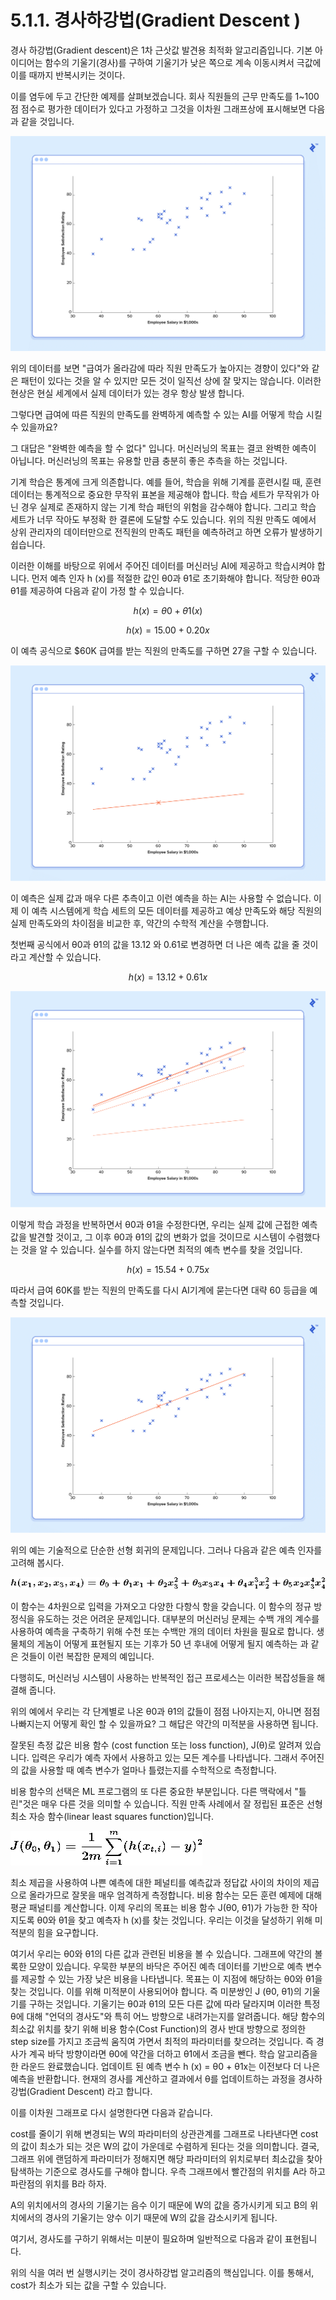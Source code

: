 # 5.1.1. 경사하강법\(Gradient Descent \)

경사 하강법\(Gradient descent\)은 1차 근삿값 발견용 최적화 알고리즘입니다. 기본 아이디어는 함수의 기울기\(경사\)를 구하여 기울기가 낮은 쪽으로 계속 이동시켜서 극값에 이를 때까지 반복시키는 것이다.

이를 염두에 두고 간단한 예제를 살펴보겠습니다. 회사 직원들의 근무 만족도를 1~100 점 점수로 평가한  데이터가 있다고 가정하고 그것을 이차원 그래프상에 표시해보면 다음과 같을 것입니다.

![](../../.gitbook/assets/51101.png)

위의 데이터를 보면 "급여가 올라감에 따라 직원 만족도가 높아지는 경향이 있다"와 같은 패턴이 있다는 것을 알 수 있지만 모든 것이 일직선 상에 잘 맞지는 않습니다.  이러한 현상은 현실 세계에서 실제 데이터가 있는 경우 항상 발생 합니다. 

그렇다면 급여에 따른 직원의 만족도를 완벽하게 예측할 수 있는 AI를 어떻게 학습 시킬 수 있을까요? 

그 대답은 "완벽한 예측을 할 수 없다" 입니다. 머신러닝의 목표는 결코 완벽한 예측이 아닙니다. 머신러닝의 목표는 유용할 만큼 충분히 좋은 추측을 하는 것입니다.

기계 학습은 통계에 크게 의존합니다. 예를 들어, 학습을 위해 기계를 훈련시킬 때, 훈련 데이터는 통계적으로 중요한 무작위 표본을 제공해야 합니다. 학습 세트가 무작위가 아닌 경우 실제로 존재하지 않는 기계 학습 패턴의 위험을 감수해야 합니다. 그리고 학습 세트가 너무 작아도 부정확 한 결론에 도달할 수도 있습니다. 위의 직원 만족도 예에서 상위 관리자의 데이터만으로 전직원의 만족도 패턴을 예측하려고 하면 오류가 발생하기 쉽습니다.

이러한 이해를 바탕으로 위에서 주어진 데이터를 머신러닝 AI에 제공하고 학습시켜야 합니다. 먼저  예측 인자 h \(x\)를 적절한 값인 θ0과 θ1로 초기화해야 합니다. 적당한 θ0과 θ1를 제공하여  다음과 같이 가정 할 수 있습니다.

$$
h(x) = θ0 + θ1(x)
$$

$$
h(x) = 15.00 + 0.20x
$$

이 예측 공식으로 $60K 급여를 받는 직원의 만족도를 구하면 27을 구할 수 있습니다. 

![](../../.gitbook/assets/51102.png)

이 예측은 실제 값과 매우 다른 추측이고 이런 예측을 하는 AI는 사용할 수 없습니다. 이제 이 예측 시스템에게 학습 세트의 모든 데이터를 제공하고 예상 만족도와 해당 직원의 실제 만족도와의 차이점을 비교한 후, 약간의 수학적 계산을 수행합니다. 

첫번째 공식에서 θ0과 θ1의 값을 13.12 와 0.61로 변경하면 더 나은 예측 값을 줄 것이라고 계산할 수 있습니다.

$$
h(x) = 13.12 + 0.61x
$$

![](../../.gitbook/assets/51103.png)

이렇게 학습 과정을 반복하면서 θ0과 θ1을 수정한다면, 우리는 실제 값에 근접한 예측 값을 발견할 것이고, 그 이후 θ0과 θ1의 값의 변화가 없을 것이므로 시스템이 수렴했다는 것을 알 수 있습니다. 실수를 하지 않는다면 최적의 예측 변수를 찾을 것입니다. 

$$
h(x) = 15.54 + 0.75x
$$

따라서 급여 60K를 받는 직원의 만족도를 다시 AI기계에 묻는다면 대략 60 등급을 예측할 것입니다.

![](../../.gitbook/assets/51104.png)

위의 예는 기술적으로 단순한 선형 회귀의 문제입니다. 그러나 다음과 같은 예측 인자를 고려해 봅시다.

![](../../.gitbook/assets/51105.png)

이 함수는 4차원으로 입력을 가져오고 다양한 다항식 항을 갖습니다. 이 함수의 정규 방정식을 유도하는 것은 어려운 문제입니다. 대부분의 머신러닝  문제는 수백 개의 계수를 사용하여 예측을 구축하기 위해 수천 또는 수백만 개의 데이터 차원을 필요로 합니다. 생물체의 게놈이 어떻게 표현될지 또는 기후가 50 년 후내에 어떻게 될지 예측하는 과 같은 것들이 이런 복잡한 문제의 예입니다.

다행히도, 머신러닝 시스템이 사용하는 반복적인 접근 프로세스는 이러한 복잡성들을 해결해 줍니다.

위의 예에서 우리는 각 단계별로 나온 θ0과 θ1의 값들이 점점 나아지는지, 아니면 점점 나빠지는지 어떻게 확인 할 수 있을까요? 그 해답은 약간의 미적분을 사용하면 됩니다.

잘못된 측정 값은 비용 함수 \(cost function 또는 loss function\), J\(θ\)로 알려져 있습니다. 입력은 우리가 예측 자에서 사용하고 있는 모든 계수를 나타냅니다. 그래서 주어진의 값을 사용할 때 예측 변수가 얼마나 틀렸는지를 수학적으로 측정합니다.

비용 함수의 선택은 ML 프로그램의 또 다른 중요한 부분입니다. 다른 맥락에서 "틀린"것은 매우 다른 것을 의미할 수 있습니다. 직원 만족 사례에서 잘 정립된 표준은 선형 최소 자승 함수\(linear least squares function\)입니다.

![](../../.gitbook/assets/51106.png)

최소 제곱을 사용하여 나쁜 예측에 대한 페널티를 예측값과 정답값 사이의 차이의 제곱으로 올라가므로 잘못을 매우 엄격하게 측정합니다. 비용 함수는 모든 훈련 예제에 대해 평균 패널티를 계산합니다. 이제 우리의 목표는 비용 함수 J\(θ0, θ1\)가 가능한 한 작아 지도록 θ0와 θ1을 찾고 예측자 h \(x\)를 찾는 것입니다. 우리는 이것을 달성하기 위해 미적분의 힘을 요구합니다.

여기서 우리는 θ0와 θ1의 다른 값과 관련된 비용을 볼 수 있습니다. 그래프에 약간의 볼록한 모양이 있습니다. 우묵한 부분의 바닥은 주어진 예측 데이터를 기반으로 예측 변수를 제공할 수 있는 가장 낮은 비용을 나타냅니다. 목표는 이 지점에 해당하는 θ0와 θ1을 찾는 것입니다. 이를 위해 미적분이 사용되어야 합니다. 즉 미분쌍인 J \(θ0, θ1\)의 기울기를 구하는 것입니다. 기울기는 θ0과 θ1의 모든 다른 값에 따라 달라지며 이러한 특정 θ에 대해 "언덕의 경사도"와 특히 어느 방향으로 내려가는지를 알려줍니다. 해당 함수의 최소값 위치를 찾기 위해 비용 함수\(Cost Function\)의 경사 반대 방향으로 정의한 step size를 가지고 조금씩 움직여 가면서 최적의 파라미터를 찾으려는 것입니다. 즉 경사가 계곡 바닥 방향이라면 θ0에 약간을 더하고 θ1에서 조금을 뺀다. 학습 알고리즘을 한 라운드 완료했습니다. 업데이트 된 예측 변수 h \(x\) = θ0 + θ1x는 이전보다 더 나은 예측을 반환합니다. 현재의 경사를 계산하고 결과에서 θ를 업데이트하는 과정을 경사하강법\(Gradient Descent\) 라고 합니다.

이를 이차원 그래프로 다시 설명한다면 다음과 같습니다.

cost를 줄이기 위해 변경되는 W의 파라미터의 상관관계를 그래프로 나타낸다면 cost의 값이 최소가 되는 것은 W의 값이 가운데로 수렴하게 된다는 것을 의미합니다. 결국, 그래프 위에 랜덤하게 파라미터가 정해지면 해당 파라미터의 위치로부터 최소값을 찾아 탐색하는 기준으로 경사도를 구해야 합니다. 우측 그래프에서 빨간점의 위치를 A라 하고 파란점의 위치를 B라 하자.

A의 위치에서의 경사의 기울기는 음수 이기 때문에 W의 값을 증가시키게 되고 B의 위치에서의 경사의 기울기는 양수 이기 때문에 W의 값을 감소시키게 됩니다.

여기서, 경사도를 구하기 위해서는 미분이 필요하며 일반적으로 다음과 같이 표현됩니다.

위의 식을 여러 번 실행시키는 것이 경사하강법 알고리즘의 핵심입니다. 이를 통해서, cost가 최소가 되는 값을 구할 수 있습니다. 

